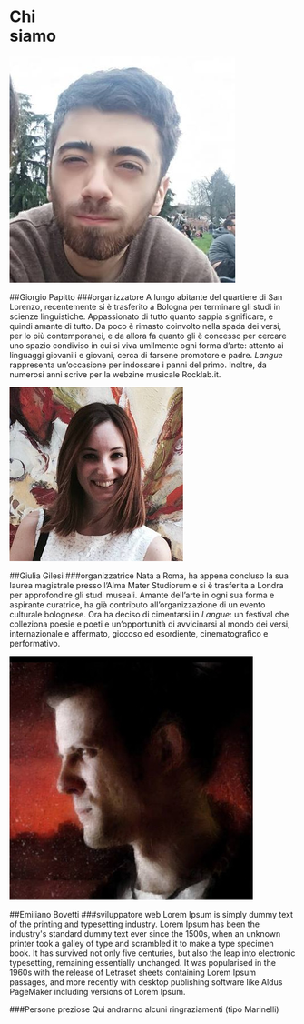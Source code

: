 <h1 class="main-title">Chi<br>siamo</h1>

![Alt text](assets/pictures/giorgio-papitto.jpg "Giorgio Papitto")

##Giorgio Papitto
###organizzatore
A lungo abitante del quartiere di San Lorenzo, recentemente si è trasferito a Bologna per terminare gli studi in scienze linguistiche. Appassionato di tutto quanto sappia significare, e quindi amante di tutto. Da poco è rimasto coinvolto nella spada dei versi, per lo più contemporanei, e da allora fa quanto gli è concesso per cercare uno spazio condiviso in cui si viva umilmente ogni forma d’arte: attento ai linguaggi giovanili e giovani, cerca di farsene promotore e padre. *Langue* rappresenta un’occasione per indossare i panni del primo. Inoltre, da numerosi anni scrive per la webzine musicale Rocklab.it.

![Alt text](assets/pictures/giulia-gilesi.jpg "Giulia Gilesi")

##Giulia Gilesi
###organizzatrice
Nata a Roma, ha appena concluso la sua laurea magistrale presso l’Alma Mater Studiorum e si è trasferita a Londra per approfondire gli studi museali. Amante dell’arte in ogni sua forma e aspirante curatrice, ha già contributo all’organizzazione di un evento culturale bolognese. Ora ha deciso di cimentarsi in *Langue*: un festival che colleziona poesie e poeti e un’opportunità di avvicinarsi al mondo dei versi, internazionale e affermato, giocoso ed esordiente, cinematografico e performativo.


![Alt text](assets/pictures/emiliano-bovetti.jpg "Emiliano Bovetti")

##Emiliano Bovetti
###sviluppatore web
Lorem Ipsum is simply dummy text of the printing and typesetting industry. Lorem Ipsum has been the industry's standard dummy text ever since the 1500s, when an unknown printer took a galley of type and scrambled it to make a type specimen book. It has survived not only five centuries, but also the leap into electronic typesetting, remaining essentially unchanged. It was popularised in the 1960s with the release of Letraset sheets containing Lorem Ipsum passages, and more recently with desktop publishing software like Aldus PageMaker including versions of Lorem Ipsum.


###Persone preziose
Qui andranno alcuni ringraziamenti (tipo Marinelli)
